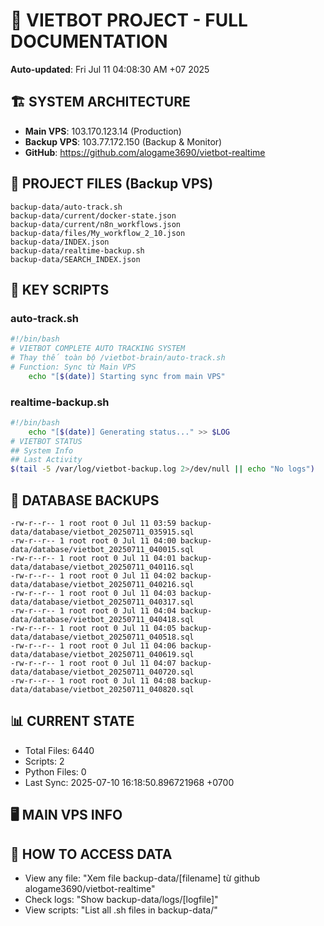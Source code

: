 # 🤖 VIETBOT PROJECT - FULL DOCUMENTATION
**Auto-updated**: Fri Jul 11 04:08:30 AM +07 2025

## 🏗️ SYSTEM ARCHITECTURE
- **Main VPS**: 103.170.123.14 (Production)
- **Backup VPS**: 103.77.172.150 (Backup & Monitor)
- **GitHub**: https://github.com/alogame3690/vietbot-realtime

## 📁 PROJECT FILES (Backup VPS)
```
backup-data/auto-track.sh
backup-data/current/docker-state.json
backup-data/current/n8n_workflows.json
backup-data/files/My_workflow_2_10.json
backup-data/INDEX.json
backup-data/realtime-backup.sh
backup-data/SEARCH_INDEX.json
```

## 🔧 KEY SCRIPTS
### auto-track.sh
```bash
#!/bin/bash
# VIETBOT COMPLETE AUTO TRACKING SYSTEM
# Thay thế toàn bộ /vietbot-brain/auto-track.sh
# Function: Sync từ Main VPS
    echo "[$(date)] Starting sync from main VPS"
```
### realtime-backup.sh
```bash
#!/bin/bash
    echo "[$(date)] Generating status..." >> $LOG
# VIETBOT STATUS
## System Info
## Last Activity
$(tail -5 /var/log/vietbot-backup.log 2>/dev/null || echo "No logs")
```

## 💾 DATABASE BACKUPS
```
-rw-r--r-- 1 root root 0 Jul 11 03:59 backup-data/database/vietbot_20250711_035915.sql
-rw-r--r-- 1 root root 0 Jul 11 04:00 backup-data/database/vietbot_20250711_040015.sql
-rw-r--r-- 1 root root 0 Jul 11 04:01 backup-data/database/vietbot_20250711_040116.sql
-rw-r--r-- 1 root root 0 Jul 11 04:02 backup-data/database/vietbot_20250711_040216.sql
-rw-r--r-- 1 root root 0 Jul 11 04:03 backup-data/database/vietbot_20250711_040317.sql
-rw-r--r-- 1 root root 0 Jul 11 04:04 backup-data/database/vietbot_20250711_040418.sql
-rw-r--r-- 1 root root 0 Jul 11 04:05 backup-data/database/vietbot_20250711_040518.sql
-rw-r--r-- 1 root root 0 Jul 11 04:06 backup-data/database/vietbot_20250711_040619.sql
-rw-r--r-- 1 root root 0 Jul 11 04:07 backup-data/database/vietbot_20250711_040720.sql
-rw-r--r-- 1 root root 0 Jul 11 04:08 backup-data/database/vietbot_20250711_040820.sql
```

## 📊 CURRENT STATE
- Total Files: 6440
- Scripts: 2
- Python Files: 0
- Last Sync: 2025-07-10 16:18:50.896721968 +0700

## 🖥️ MAIN VPS INFO


## 🚨 HOW TO ACCESS DATA
- View any file: "Xem file backup-data/[filename] từ github alogame3690/vietbot-realtime"
- Check logs: "Show backup-data/logs/[logfile]"
- View scripts: "List all .sh files in backup-data/"
